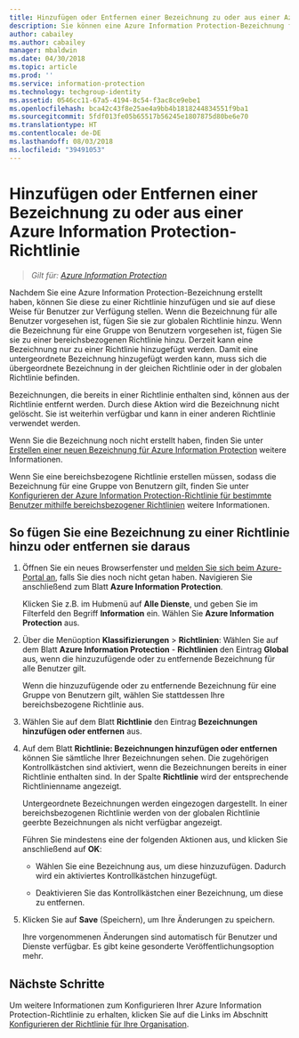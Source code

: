 ```yaml
---
title: Hinzufügen oder Entfernen einer Bezeichnung zu oder aus einer Azure Information Protection-Richtlinie
description: Sie können eine Azure Information Protection-Bezeichnung für alle Benutzer zur globalen Richtlinie hinzufügen oder daraus entfernen oder für eine Gruppe von Benutzern zu einer bereichsbezogenen Richtlinie hinzufügen oder daraus entfernen.
author: cabailey
ms.author: cabailey
manager: mbaldwin
ms.date: 04/30/2018
ms.topic: article
ms.prod: ''
ms.service: information-protection
ms.technology: techgroup-identity
ms.assetid: 0546cc11-67a5-4194-8c54-f3ac8ce9ebe1
ms.openlocfilehash: bca42c43f8e25ae4a9bb4b1818244834551f9ba1
ms.sourcegitcommit: 5fdf013fe05b65517b56245e1807875d80be6e70
ms.translationtype: HT
ms.contentlocale: de-DE
ms.lasthandoff: 08/03/2018
ms.locfileid: "39491053"
---
```

# <a name="add-or-remove-a-label-to-or-from-an-azure-information-protection-policy"></a>Hinzufügen oder Entfernen einer Bezeichnung zu oder aus einer Azure Information Protection-Richtlinie

>*Gilt für: [Azure Information Protection](https://azure.microsoft.com/pricing/details/information-protection)*

Nachdem Sie eine Azure Information Protection-Bezeichnung erstellt haben, können Sie diese zu einer Richtlinie hinzufügen und sie auf diese Weise für Benutzer zur Verfügung stellen. Wenn die Bezeichnung für alle Benutzer vorgesehen ist, fügen Sie sie zur globalen Richtlinie hinzu. Wenn die Bezeichnung für eine Gruppe von Benutzern vorgesehen ist, fügen Sie sie zu einer bereichsbezogenen Richtlinie hinzu. Derzeit kann eine Bezeichnung nur zu einer Richtlinie hinzugefügt werden. Damit eine untergeordnete Bezeichnung hinzugefügt werden kann, muss sich die übergeordnete Bezeichnung in der gleichen Richtlinie oder in der globalen Richtlinie befinden.

Bezeichnungen, die bereits in einer Richtlinie enthalten sind, können aus der Richtlinie entfernt werden. Durch diese Aktion wird die Bezeichnung nicht gelöscht. Sie ist weiterhin verfügbar und kann in einer anderen Richtlinie verwendet werden.

Wenn Sie die Bezeichnung noch nicht erstellt haben, finden Sie unter [Erstellen einer neuen Bezeichnung für Azure Information Protection](configure-policy-new-label.md) weitere Informationen.

Wenn Sie eine bereichsbezogene Richtlinie erstellen müssen, sodass die Bezeichnung für eine Gruppe von Benutzern gilt, finden Sie unter [Konfigurieren der Azure Information Protection-Richtlinie für bestimmte Benutzer mithilfe bereichsbezogener Richtlinien](configure-policy-scope.md) weitere Informationen.

## <a name="to-add-or-remove-a-label-to-or-from-a-policy"></a>So fügen Sie eine Bezeichnung zu einer Richtlinie hinzu oder entfernen sie daraus

1. Öffnen Sie ein neues Browserfenster und [melden Sie sich beim Azure-Portal an](configure-policy.md#signing-in-to-the-azure-portal), falls Sie dies noch nicht getan haben. Navigieren Sie anschließend zum Blatt **Azure Information Protection**.
    
    Klicken Sie z.B. im Hubmenü auf **Alle Dienste**, und geben Sie im Filterfeld den Begriff **Information** ein. Wählen Sie **Azure Information Protection** aus.

2. Über die Menüoption **Klassifizierungen** > **Richtlinien**: Wählen Sie auf dem Blatt **Azure Information Protection** - **Richtlinien** den Eintrag **Global** aus, wenn die hinzuzufügende oder zu entfernende Bezeichnung für alle Benutzer gilt.

    Wenn die hinzuzufügende oder zu entfernende Bezeichnung für eine Gruppe von Benutzern gilt, wählen Sie stattdessen Ihre bereichsbezogene Richtlinie aus.

3. Wählen Sie auf dem Blatt **Richtlinie** den Eintrag **Bezeichnungen hinzufügen oder entfernen** aus.

4. Auf dem Blatt **Richtlinie: Bezeichnungen hinzufügen oder entfernen** können Sie sämtliche Ihrer Bezeichnungen sehen. Die zugehörigen Kontrollkästchen sind aktiviert, wenn die Bezeichnungen bereits in einer Richtlinie enthalten sind. In der Spalte **Richtlinie** wird der entsprechende Richtlinienname angezeigt.
     
    Untergeordnete Bezeichnungen werden eingezogen dargestellt. In einer bereichsbezogenen Richtlinie werden von der globalen Richtlinie geerbte Bezeichnungen als nicht verfügbar angezeigt.
    
    Führen Sie mindestens eine der folgenden Aktionen aus, und klicken Sie anschließend auf **OK**:
    
    - Wählen Sie eine Bezeichnung aus, um diese hinzuzufügen. Dadurch wird ein aktiviertes Kontrollkästchen hinzugefügt.
    
    - Deaktivieren Sie das Kontrollkästchen einer Bezeichnung, um diese zu entfernen.
  
5. Klicken Sie auf **Save** (Speichern), um Ihre Änderungen zu speichern.
   
    Ihre vorgenommenen Änderungen sind automatisch für Benutzer und Dienste verfügbar. Es gibt keine gesonderte Veröffentlichungsoption mehr.


## <a name="next-steps"></a>Nächste Schritte

Um weitere Informationen zum Konfigurieren Ihrer Azure Information Protection-Richtlinie zu erhalten, klicken Sie auf die Links im Abschnitt [Konfigurieren der Richtlinie für Ihre Organisation](configure-policy.md#configuring-your-organizations-policy).  

